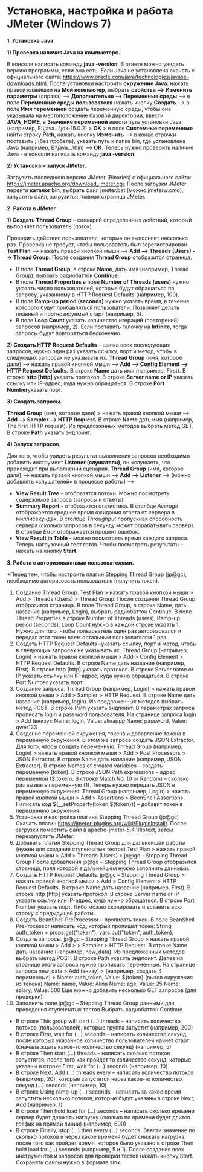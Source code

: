 Установка, настройка и работа JMeter (Windows 7)
===================================
**1. Установка Java**

**1) Проверка наличия Java на компьютере.**

В консоли написать команду **java -version**. В ответе можно увидеть версию программы, если она есть.
Если Java не установлена скачать с официального сайта: https://www.oracle.com/java/technologies/javase-downloads.html.
После установки настроить **окружение Java**:
нажать правой клавишей на **Мой компьютер**, выбрать **свойства --> Изменить параметры** (справа) --> **Дополнительно --> Переменные среды** --> в поле **Переменные среды пользователя** нажать кнопку **Создать** --> в поле **Имя переменной** создать переменную среды, чтобы она указывала на местоположение базовой директории, ввести **JAVA_HOME**, в **Значение переменной** ввести путь установки Java (например, E:\\java\...\jdk-15.0.2) > **OK** >
в поле **Системные переменные** найти строку **Path**, нажать кнопку **Изменить** --> в конце строчки поставить ; (без пробела), указать путь к папке bin, где установлена Java (например, E:\\java…\bin) --> **ОК.**
Теперь нужно проверить наличие Java - в консоли написать команду **java -version.**

**2) Установка и запуск JMeter.**

Загрузить последнюю версию JMeter (Binaries) с официального сайта: https://jmeter.apache.org/download_jmeter.cgi.
После загрузки JMeter перейти **каталог bin**, выбрать файл jmeter.bat (можно jmeterw.cmd), запустить файл, загрузится главная страница JMeter.

**2. Работа в JMeter**

**1) Создать Thread Group** – сценарий определенных действий, который выполняет пользователь (поток).

Проверить действия пользователя, которые он выполняет несколько раз. Проверка не требует, чтобы пользователь был зарегистрирован. 
**Test Plan** --> нажать правой кнопкой мыши --> **Add --> Threads (Users) --> Thread Group.** 
После создания **Thread Group** отобразится страница. 
- В поле **Thread Group**, в строке **Name**, дать имя (например, Thread Group), выбрать радиобаттон **Continue**.
- В поле **Thread Properties** в поле **Number of Threads (users)** нужно указать число пользователей, которые будут обращаться по запросу, указанному в HTTP Request Defaults (например, 100).
- В поле **Ramp-up period (seconds)** нужно указать время, в течение которого будут прибавляться пользователи. Позволяет делать плавный и прогнозируемый старт (например, 5).
- В поле **Loop Count** указать количество итераций (повторений) запросов (например, 2). Если поставить галочку на **Infinitе**, тогда запросы будут повторяться бесконечно. 

**2) Создать HTTP Request Defaults** – шапка всех последующих запросов, нужно один раз указать ссылку, порт и метод, чтобы в следующих запросах не указывать их.
**Thread Group** (имя, которое дали) --> нажать правой кнопкой мыши --> **Add --> Config Element --> HTTP Request Defaults.**
В строке **Name** дать имя (например, First). В строке **http [http]** указать протокол. В строке **Server name or IP** указать ссылку или IP-адрес, куда нужно обращаться. В строке **Port Number**указать порт.

**3) Создать запросы.**

**Thread Group** (имя, которое дали) > нажать правой кнопкой мыши --> **Add --> Sampler --> HTTP Request.**
В строке **Name** дать имя (например, The first HTTP request). Из предложенных методов выбрать метод GET. В строке **Path** указать эндпоинт.

**4) Запуск запросов.**

Для того, чтобы увидеть результат выполнения запросов необходимо добавить инструмент **Listener (слушатели)**, он «слушает», что происходит при выполнении сценария.
**Thread Group** (имя, которое дали) --> нажать правой кнопкой мыши --> **Add --> Listener** --> (можно добавлять «слушателей» в процессе работы) -->
- **View Result Tree** - отобразятся потоки. Можно посмотреть содержимое запроса (запросы и ответы).
- **Summary Report** - отобразится статистика. В столбце *Average* отображается среднее время ожидания ответа от сервера в миллисекундах. В столбце *Throughput* пропускная способность сервера (сколько запросов в секунду может обрабатывать сервер). В столбце *Error* отображается процент ошибок. 
- **View Result in Table** - можно посмотреть время каждого запроса.
Теперь нагрузочный тест готов. Чтобы посмотреть результаты – нажать на кнопку **Start**. 

**3. Работа с авторизованными пользователями.**

*Перед тем, чтобы настроить плагин Stepping Thread Group (jp@gc), необходимо авторизовать пользователя (получить токен).
1. Создание Thread Group.
Test Plan > нажать правой кнопкой мыши > Add > Threads (Users) > Thread Group. 
После создания Thread Group отобразится страница. В поле Thread Group, в строке Name, дать название (например, Login), выбрать радиобаттон Continue.
В поле Thread Properties в строке Number of Threads (users), Ramp-up period (seconds), Loop Count нужно в каждой строке указать 1. Нужно для того, чтобы пользователь один раз авторизовался и передал этот токен всем остальным пользователям 1 раз.
2. Создать HTTP Request Defaults –указать ссылку, порт и метод, чтобы в следующих запросах не указывать их.
Thread Group (например, Login) > нажать правой кнопкой мыши > Add > Config Element > HTTP Request Defaults.
В строке Name дать название (например, First). В строке http [http] указать протокол. В строке Server name or IP указать ссылку или IP-адрес, куда нужно обращаться. В строке Port Number указать порт.
3. Создание запроса.
Thread Group (например, Login) > нажать правой кнопкой мыши > Add > Sampler > HTTP Request.
В строке Name дать название (например, login). Из предложенных методов выбрать метод POST. В строке Path указать эндпоинт.
В параметрах запроса прописать login и password пользователя.
На странице запроса login > Add (внизу):
Name: login, Value: alinappp 
Name: password, Value: qwer123
4. Создание переменной окружения, токена и добавление токена в переменную окружения.
В этом же запросе создать JSON Extractor. Для того, чтобы создать переменную.
Thread Group (например, Login) > нажать правой кнопкой мыши > Add > Post Processors > JSON Extractor.
В строке Name дать название (например, JSON Extractor).
В строке Names of created variables – создать переменную (token).
В строке JSON Path expressions – адрес переменной ($.token).
В строке Match No. (0 or Random) – сколько раз вызвать переменную (1).
Теперь нужно передать JSON в переменную окружения.
Thread Group (например, Login) > нажать правой кнопкой мыши > Add > Assertions > BeenShell Assertions.
Написать код ${__setProperty(token,${token})} – добавит токен в переменную окружения.
4. Установка и настройка плагина Stepping Thread Group (jp@gc)
Скачать плагин https://jmeter-plugins.org/wiki/PluginInstall/.
После загрузки поместить файл в apache-jmeter-5.4.1/lib/ext, затем перезапустить JMeter. 
1. Добавить плагин Stepping Thread Group для дальнейшей работы (нужен для создания ступенчатых тестов)
Test Plan > нажать правой кнопкой мыши > Add > Threads (Users) > jp@gc – Stepping Thread Group 
После добавления jp@gc – Stepping Thread Group отобразится страница, поля которой в дальнейшем нужно заполнить данными.
2. Создать HTTP Request Defaults. 
jp@gc – Stepping Thread Group > нажать правой кнопкой мыши > Add > Config Element > HTTP Request Defaults.
В строке Name дать название (например, First). В строке http [http] указать протокол. В строке Server name or IP указать ссылку или IP-адрес, куда нужно обращаться. В строке Port Number указать порт.
Либо можно скопировать и вставить всю строку с предыдущей работы.
3. Создать BeanShell PreProcessor – прописать токен.
В поле BeanShell PreProcessor написать код, который пропишет токен:
String auth_token = props.get("token"); 
vars.put("token", auth_token);
4. Создать запросы.
jp@gc – Stepping Thread Group > нажать правой кнопкой мыши > Add > > Sampler > HTTP Request.
В строке Name дать название (например, new_data). Из предложенных методов выбрать метод POST. В строке Path указать эндпоинт. 
Далее на странице этого запроса нужно прописать переменные. 
На странице запроса new_data > Add (внизу) > (например, создать 4 переменные) >
Name: auth_token, Value: ${token} (вызов окружения из токена)
Name: name, Value: Alina
Name: age, Value: 25
Name: salary, Value: 500
Еще можно добавить несколько GET запросов (для проверки).
5. Заполнить поле jp@gc – Stepping Thread Group данными для проведения ступенчатых тестов
Выбрать радиобаттон Continue.
- В строке This group will start (…) threads – написать количество потоков (пользователей), которые группа запустит (например, 200)
- В строке First, wait for (…) seconds – написать количество секунд, после которых указанное количество пользователей начнет старт (сначала ждать какое-то количество секунд) (например, 5)
- В строке Then start (…) threads – написать сколько потоков запустятся, после того как пройдет то количество секунд, которые указаны в строке First, wait for (…) seconds (например, 10)
- В строке Next, Add (…) threads every – написать количество потоков (например, 20), которые запустятся через какое-то количество секунд (…) seconds (например, 10)
- В строке Using ramp-up (…) seconds – написать за какое время запустить несколько потоков, которые будут указаны в строке Next, Add (например, 1)
- В строке Then hold load for (…) seconds – написать сколько времени сервер будет держать нагрузку (сколько по времени будет длится график на прямой линии) (например, 600)
- В строке Finally, stop (…) then every (…) seconds. Ввести значение по сколько потоков и через какое временя будет снижать нагрузка, после того как пройдет время, которое было указано в строке Then hold load for (…) seconds (например, 5 и 1).
После создания всех инструментов и запросов для проверки тестов нажать кнопку Start.
Сохранять файлы нужно в формате smx.





